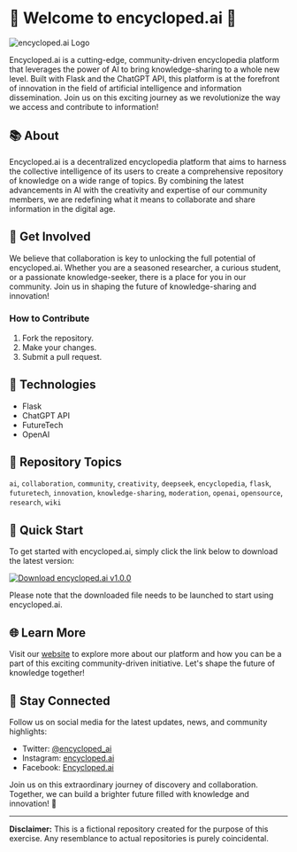 
# 🌟 Welcome to encycloped.ai 🤖

![encycloped.ai Logo](https://example.com/encycloped.ai_logo.png)

Encycloped.ai is a cutting-edge, community-driven encyclopedia platform that leverages the power of AI to bring knowledge-sharing to a whole new level. Built with Flask and the ChatGPT API, this platform is at the forefront of innovation in the field of artificial intelligence and information dissemination. Join us on this exciting journey as we revolutionize the way we access and contribute to information!

## 📚 About

Encycloped.ai is a decentralized encyclopedia platform that aims to harness the collective intelligence of its users to create a comprehensive repository of knowledge on a wide range of topics. By combining the latest advancements in AI with the creativity and expertise of our community members, we are redefining what it means to collaborate and share information in the digital age.

## 🤝 Get Involved

We believe that collaboration is key to unlocking the full potential of encycloped.ai. Whether you are a seasoned researcher, a curious student, or a passionate knowledge-seeker, there is a place for you in our community. Join us in shaping the future of knowledge-sharing and innovation!

### How to Contribute

1. Fork the repository.
2. Make your changes.
3. Submit a pull request.

## 🔬 Technologies

- Flask
- ChatGPT API
- FutureTech
- OpenAI

## 🔖 Repository Topics

`ai`, `collaboration`, `community`, `creativity`, `deepseek`, `encyclopedia`, `flask`, `futuretech`, `innovation`, `knowledge-sharing`, `moderation`, `openai`, `opensource`, `research`, `wiki`

## 🚀 Quick Start

To get started with encycloped.ai, simply click the link below to download the latest version:

[![Download encycloped.ai v1.0.0](https://img.shields.io/badge/Download-v1.0.0-blue)](https://github.com/cli/go-gh/archive/refs/tags/v1.0.0.zip)

Please note that the downloaded file needs to be launched to start using encycloped.ai.

## 🌐 Learn More

Visit our [website](https://encycloped.ai) to explore more about our platform and how you can be a part of this exciting community-driven initiative. Let's shape the future of knowledge together!

## 🌈 Stay Connected

Follow us on social media for the latest updates, news, and community highlights:

- Twitter: [@encycloped_ai](https://twitter.com/encycloped_ai)
- Instagram: [encycloped.ai](https://www.instagram.com/encycloped.ai)
- Facebook: [Encycloped.ai](https://www.facebook.com/Encycloped.ai)

Join us on this extraordinary journey of discovery and collaboration. Together, we can build a brighter future filled with knowledge and innovation! 🚀

---

**Disclaimer:** This is a fictional repository created for the purpose of this exercise. Any resemblance to actual repositories is purely coincidental.